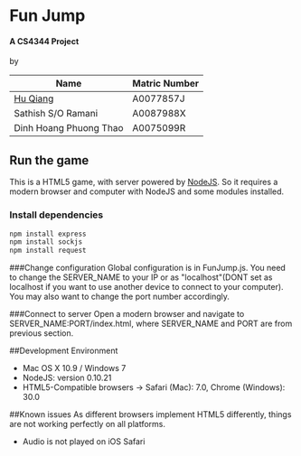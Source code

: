 Fun Jump
============
#### A CS4344 Project  
by

Name                        | Matric Number
---                         | ---
[Hu Qiang](http://qiang.hu) | A0077857J
Sathish S/O Ramani          | A0087988X
Dinh Hoang Phuong Thao      | A0075099R

## Run the game  
This is a HTML5 game, with server powered by [NodeJS](http://nodejs.org). So it requires a modern browser and computer with NodeJS and some modules installed.   
### Install dependencies  
```bash
npm install express 
npm install sockjs 
npm install request
```
###Change configuration
Global configuration is in FunJump.js. You need to change the SERVER_NAME to your IP or as "localhost"(DONT set as localhost if you want to use another device to connect to your computer). You may also want to change the port number accordingly.

###Connect to server
Open a modern browser and navigate to SERVER_NAME:PORT/index.html, where SERVER_NAME and PORT are from previous section.

##Development Environment
+ Mac OS X 10.9 / Windows 7
+ NodeJS: version 0.10.21
+ HTML5-Compatible browsers -> Safari (Mac): 7.0, Chrome (Windows): 30.0

##Known issues
As different browsers implement HTML5 differently, things are not working perfectly on all platforms.
* Audio is not played on iOS Safari
